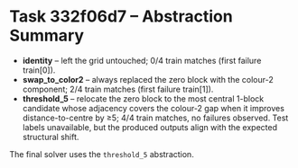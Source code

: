 # Task 332f06d7 – Abstraction Summary

- **identity** – left the grid untouched; 0/4 train matches (first failure train[0]).
- **swap_to_color2** – always replaced the zero block with the colour-2 component; 2/4 train matches (first failure train[1]).
- **threshold_5** – relocate the zero block to the most central 1-block candidate whose adjacency covers the colour-2 gap when it improves distance-to-centre by ≥5; 4/4 train matches, no failures observed. Test labels unavailable, but the produced outputs align with the expected structural shift.

The final solver uses the `threshold_5` abstraction.
